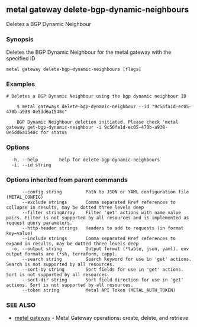 ## metal gateway delete-bgp-dynamic-neighbours

Deletes a BGP Dynamic Neighbour

### Synopsis

Deletes the BGP Dynamic Neighbour for the metal gateway with the specified ID

```
metal gateway delete-bgp-dynamic-neighbours [flags]
```

### Examples

```
# Deletes a BGP Dynamic Neighbour using the bgp dynamic neighbour ID

	$ metal gateways delete-bgp-dynamic-neighbour --id "9c56fa1d-ec05-470b-a938-0e5dd6a1540c"

	BGP Dynamic Neighbour deletion initiated. Please check 'metal gateway get-bgp-dynamic-neighbour -i 9c56fa1d-ec05-470b-a938-0e5dd6a1540c for status

```

### Options

```
  -h, --help        help for delete-bgp-dynamic-neighbours
  -i, --id string   
```

### Options inherited from parent commands

```
      --config string         Path to JSON or YAML configuration file (METAL_CONFIG)
      --exclude strings       Comma separated Href references to collapse in results, may be dotted three levels deep
      --filter stringArray    Filter 'get' actions with name value pairs. Filter is not supported by all resources and is implemented as request query parameters.
      --http-header strings   Headers to add to requests (in format key=value)
      --include strings       Comma separated Href references to expand in results, may be dotted three levels deep
  -o, --output string         Output format (*table, json, yaml). env output formats are (*sh, terraform, capp).
      --search string         Search keyword for use in 'get' actions. Search is not supported by all resources.
      --sort-by string        Sort fields for use in 'get' actions. Sort is not supported by all resources.
      --sort-dir string       Sort field direction for use in 'get' actions. Sort is not supported by all resources.
      --token string          Metal API Token (METAL_AUTH_TOKEN)
```

### SEE ALSO

* [metal gateway](metal_gateway.md)	 - Metal Gateway operations: create, delete, and retrieve.

